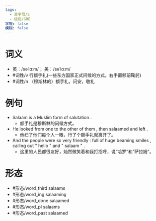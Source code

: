 ```yaml
---
tags:
  - 首字母/S
  - 级别/GRE
掌握: false
模糊: false
---
```

# 词义
- 英：/səˈlɑːm/； 美：/səˈlɑːm/
- #词性/v  行额手礼(一些东方国家正式问候的方式，右手置额前鞠躬)
- #词性/n  （穆斯林的）额手礼，问安，敬礼
# 例句
- Salaam is a Muslim form of salutation .
	- 额手礼是穆斯林的问候方式。
- He looked from one to the other of them , then salaamed and left .
	- 他扫了他们每个人一眼，行了个额手礼就离开了。
- And the people were so very friendly : full of huge beaming smiles , calling out " hello " and " salaam " .
	- 这里的人民都很友好，灿然微笑着和我打招呼，说“哈罗”和“萨拉姆”。
# 形态
- #形态/word_third salaams
- #形态/word_ing salaaming
- #形态/word_done salaamed
- #形态/word_pl salaams
- #形态/word_past salaamed

